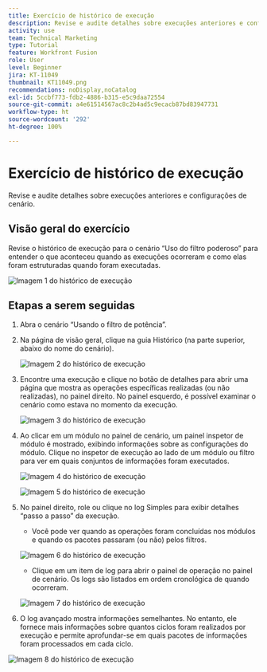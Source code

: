 ```yaml
---
title: Exercício de histórico de execução
description: Revise e audite detalhes sobre execuções anteriores e configurações de cenário.
activity: use
team: Technical Marketing
type: Tutorial
feature: Workfront Fusion
role: User
level: Beginner
jira: KT-11049
thumbnail: KT11049.png
recommendations: noDisplay,noCatalog
exl-id: 5ccbf773-fdb2-4886-b315-e5c9daa72554
source-git-commit: a4e61514567ac8c2b4ad5c9ecacb87bd83947731
workflow-type: ht
source-wordcount: '292'
ht-degree: 100%

---
```


# Exercício de histórico de execução

Revise e audite detalhes sobre execuções anteriores e configurações de cenário.

## Visão geral do exercício

Revise o histórico de execução para o cenário “Uso do filtro poderoso” para entender o que aconteceu quando as execuções ocorreram e como elas foram estruturadas quando foram executadas.

![Imagem 1 do histórico de execução](../12-exercises/assets/execution-history-walkthrough-1.png)

## Etapas a serem seguidas

1. Abra o cenário “Usando o filtro de potência”.
1. Na página de visão geral, clique na guia Histórico (na parte superior, abaixo do nome do cenário).

   ![Imagem 2 do histórico de execução](../12-exercises/assets/execution-history-walkthrough-2.png)

1. Encontre uma execução e clique no botão de detalhes para abrir uma página que mostra as operações específicas realizadas (ou não realizadas), no painel direito. No painel esquerdo, é possível examinar o cenário como estava no momento da execução.

   ![Imagem 3 do histórico de execução](../12-exercises/assets/execution-history-walkthrough-3.png)

1. Ao clicar em um módulo no painel de cenário, um painel inspetor de módulo é mostrado, exibindo informações sobre as configurações do módulo. Clique no inspetor de execução ao lado de um módulo ou filtro para ver em quais conjuntos de informações foram executados.

   ![Imagem 4 do histórico de execução](../12-exercises/assets/execution-history-walkthrough-4.png)

   ![Imagem 5 do histórico de execução](../12-exercises/assets/execution-history-walkthrough-5.png)


1. No painel direito, role ou clique no log Simples para exibir detalhes “passo a passo” da execução.

   + Você pode ver quando as operações foram concluídas nos módulos e quando os pacotes passaram (ou não) pelos filtros.

   ![Imagem 6 do histórico de execução](../12-exercises/assets/execution-history-walkthrough-6.png)

   + Clique em um item de log para abrir o painel de operação no painel de cenário. Os logs são listados em ordem cronológica de quando ocorreram.


   ![Imagem 7 do histórico de execução](../12-exercises/assets/execution-history-walkthrough-7.png)


1. O log avançado mostra informações semelhantes. No entanto, ele fornece mais informações sobre quantos ciclos foram realizados por execução e permite aprofundar-se em quais pacotes de informações foram processados em cada ciclo.

![Imagem 8 do histórico de execução](../12-exercises/assets/execution-history-walkthrough-8.png)
